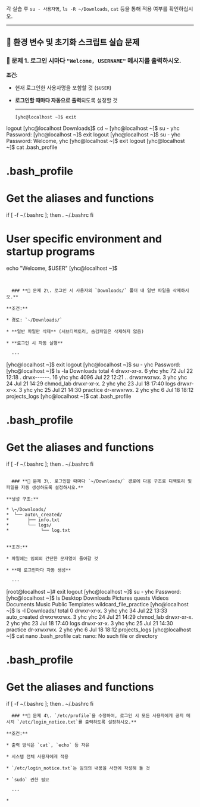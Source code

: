각 실습 후 `su - 사용자명`, `ls -R ~/Downloads`, `cat` 등을 통해 적용 여부를 확인하십시오.

---

## **🧪 환경 변수 및 초기화 스크립트 실습 문제**

### **🔹 문제 1\. 로그인 시마다 `"Welcome, USERNAME"` 메시지를 출력하시오.**

**조건:**

* 현재 로그인한 사용자명을 포함할 것 (`$USER`)

* **로그인할 때마다 자동으로 출력**되도록 설정할 것

  ---
  ```
  [yhc@localhost ~]$ exit
logout
[yhc@localhost Downloads]$ cd ~
[yhc@localhost ~]$ su - yhc
Password: 
[yhc@localhost ~]$ exit
logout
[yhc@localhost ~]$ su - yhc
Password: 
Welcome, yhc
[yhc@localhost ~]$ exit
logout
[yhc@localhost ~]$ cat .bash_profile 
# .bash_profile

# Get the aliases and functions
if [ -f ~/.bashrc ]; then
	. ~/.bashrc
fi

# User specific environment and startup programs
echo "Welcome, $USER" 
[yhc@localhost ~]$ 
```


  ### **🔹 문제 2\. 로그인 시 사용자의 `Downloads/` 폴더 내 일반 파일을 삭제하시오.**

**조건:**

* 경로: `~/Downloads/`

* **일반 파일만 삭제** (서브디렉토리, 숨김파일은 삭제하지 않음)

* **로그인 시 자동 실행**

  ---
  ```
  [yhc@localhost ~]$ exit 
logout
[yhc@localhost ~]$ su - yhc 
Password: 
[yhc@localhost ~]$ ls -la Downloads 
total 4
drwxr-xr-x.  6 yhc yhc   72 Jul 22 12:18 .
drwx------. 16 yhc yhc 4096 Jul 22 12:21 ..
drwxrwxrwx.  3 yhc yhc   24 Jul 21 14:29 chmod_lab
drwxr-xr-x.  2 yhc yhc   23 Jul 18 17:40 logs
drwxr-xr-x.  3 yhc yhc   25 Jul 21 14:30 practice
dr-xrwxrwx.  2 yhc yhc    6 Jul 18 18:12 projects_logs
[yhc@localhost ~]$ cat .bash_profile 
# .bash_profile

# Get the aliases and functions
if [ -f ~/.bashrc ]; then
	. ~/.bashrc
fi
```

  ### **🔹 문제 3\. 로그인할 때마다 `~/Downloads/` 경로에 다음 구조로 디렉토리 및 파일을 자동 생성하도록 설정하시오.**

**생성 구조:**

* \~/Downloads/  
*  └── auto\_created/  
*       ├── info.txt  
*       └── logs/  
*            └── log.txt


**조건:**

* 파일에는 임의의 간단한 문자열이 들어갈 것

* **매 로그인마다 자동 생성**

  ---
```
[root@localhost ~]# exit
logout
[yhc@localhost ~]$ su - yhc
Password: 
[yhc@localhost ~]$ ls
Desktop    Downloads  Pictures  quests     Videos
Documents  Music      Public    Templates  wildcard_file_practice
[yhc@localhost ~]$ ls -l Downloads/
total 0
drwxr-xr-x. 3 yhc yhc 34 Jul 22 13:33 auto_created
drwxrwxrwx. 3 yhc yhc 24 Jul 21 14:29 chmod_lab
drwxr-xr-x. 2 yhc yhc 23 Jul 18 17:40 logs
drwxr-xr-x. 3 yhc yhc 25 Jul 21 14:30 practice
dr-xrwxrwx. 2 yhc yhc  6 Jul 18 18:12 projects_logs
[yhc@localhost ~]$ cat nano .bash_profile 
cat: nano: No such file or directory
# .bash_profile

# Get the aliases and functions
if [ -f ~/.bashrc ]; then
	. ~/.bashrc
fi
```
  ### **🔹 문제 4\. `/etc/profile`을 수정하여, 로그인 시 모든 사용자에게 공지 메시지 `/etc/login_notice.txt`를 출력하도록 설정하시오.**

**조건:**

* 출력 방식은 `cat`, `echo` 등 자유

* 시스템 전체 사용자에게 적용

* `/etc/login_notice.txt`는 임의의 내용을 사전에 작성해 둘 것

* `sudo` 권한 필요

  ---

* 

